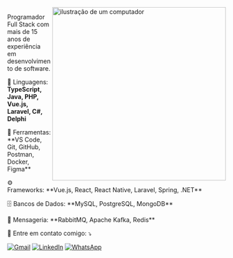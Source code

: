 <img src="https://raw.githubusercontent.com/MicaelliMedeiros/micaellimedeiros/master/image/computer-illustration.png" alt="ilustração de um computador" min-width="400px" max-width="400px" width="400px" align="right">

<p align="left">   
   Programador Full Stack com mais de 15 anos de experiência em desenvolvimento de software.
</p>

<p align="left">
  🦄 Linguagens: <strong>TypeScript, Java, PHP, Vue.js, Laravel, C#, Delphi</strong>
</p>

<p align="left">
  💼 Ferramentas: **VS Code, Git, GitHub, Postman, Docker, Figma**
</p>

<p align="left">
  ⚙️ Frameworks: **Vue.js, React, React Native, Laravel, Spring, .NET**
</p>

<p align="left">
  🗄️ Bancos de Dados: **MySQL, PostgreSQL, MongoDB**
</p>

<p align="left">
  💬 Mensageria: **RabbitMQ, Apache Kafka, Redis**
</p>

<p align="left">
  💌 Entre em contato comigo: ⤵️
</p>

<p align="left">
  <a href="#" title="Gmail">
  <img src="https://img.shields.io/badge/-Gmail-FF0000?style=flat-square&labelColor=FF0000&logo=gmail&logoColor=white&link=LINK-DO-SEU-GMAIL" alt="Gmail"/></a>
  <a href="https://www.linkedin.com/in/diogo-palma-costa/" title="LinkedIn">
  <img src="https://img.shields.io/badge/-Linkedin-0e76a8?style=flat-square&logo=Linkedin&logoColor=white&link=LINK-DO-SEU-LINKEDIN" alt="LinkedIn"/></a>
  <a href="https://wa.me/556992505944" title="WhatsApp">
  <img src="https://img.shields.io/badge/-WhatsApp-25d366?style=flat-square&labelColor=25d366&logo=whatsapp&logoColor=white&link=API-DO-SEU-WHATSAPP" alt="WhatsApp"/></a>
</p>
